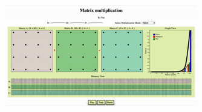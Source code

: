 
![demo](https://github.com/KokoFan16/data_visualization/blob/master/matrix_multiplication/demo.gif)
